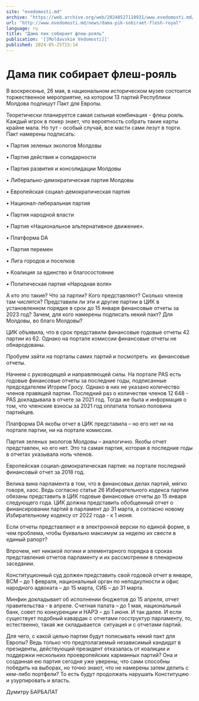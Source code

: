 ```yaml
---
site: "evedomosti.md"
archive: "https://web.archive.org/web/20240527110931/www.evedomosti.md/news/dama-pik-sobiraet-flesh-royal"
url: "http://www.evedomosti.md/news/dama-pik-sobiraet-flesh-royal"
language: ru
title: "Дама пик собирает флеш-рояль"
publication: '[[Moldavskie Vedomosti]]'
published: 2024-05-25T15:14
---
```


# Дама пик собирает флеш-рояль

В воскресенье, 26 мая, в национальном историческом музее состоится торжественное мероприятие, на котором 13 партий Республики Молдова подпишут Пакт для Европы.

Теоретически планируется самая сильная комбинация - флеш рояль. Каждый игрок в покер знает, что вероятность собрать такие карты крайне мала. Но тут - особый случай, все масти сами лезут в торги. Пакт намерены подписать:

• Партия зеленых экологов Молдовы

• Партия действия и солидарности

• Партия развития и консолидации Молдовы

• Либерально-демократическая партия Молдовы

• Европейская социал-демократическая партия

• Национал-либеральная партия

• Партия народной власти

• Партия «Национальное альтернативное движение».

• Платформа DA

• Партия перемен

• Лига городов и поселков

• Коалиция за единство и благосостояние

• Политическая партия «Народная воля»

А кто это такие? Что за партии? Кого представляют? Сколько членов там числятся? Представили ли эти и другие партии в ЦИК в установленном порядке в срок до 15 января финансовые отчеты за 2023 год? Зачем, для кого намерены подписать некий пакт? Для Молдовы, во благо Молдовы?

ЦИК объявила, что в срок представили финансовые годовые отчеты 42 партии из 62. Однако на портале комиссии финансовые отчеты не обнародованы.

Пробуем зайти на порталы самих партий и посмотреть  их финансовые отчеты.

Начнем с руководящей и направляющей силы. На портале PAS есть годовые финансовые отчеты за последние годы, подписанные председателем Игорем Гросу. Однако в них не указано количество членов правящей партии. Последний раз о количестве членов 12 648 - PAS докладывала в отчете за 2021 год. Тогда же была и информация о том, что членские взносы за 2021 год оплатила только половина партийцев.

Платформа DA якобы отчет в ЦИК представила – но его нет ни на портале партии, ни на портале комиссии.

Партия зеленых экологов Молдовы – аналогично. Якобы отчет представлен, но его нет. Это та самая партия, которая в последние годы в отчетах указывала ноль членов.

Европейская социал-демократическая партия: на портале последний финансовый отчет за 2018 год.

Велика вина парламента в том, что в финансовых делах партий, мягко говоря, хаос. Ведь согласно статье 26 Избирательного кодекса партии обязаны представить в ЦИК годовые финансовые отчеты до 15 января следующего года. ЦИК должна представить обобщенный отчет о финансировании партий в парламент до 31 марта, а согласно новому Избирательному кодексу от 2022 года - к 1 июня.

Если отчеты представляют и в электронной версии по единой форме, в чем проблема, чтобы буквально максимум за неделю их свести в единый рапорт?

Впрочем, нет никакой логики и элементарного порядка в сроках представления отчетов парламенту и их рассмотрении в пленарном заседании.

Конституционный суд должен представить свой годовой отчет в январе, ВСМ – до 1 февраля, национальный орган по неподкупности и офис народного адвоката – до 15 марта, СИБ – до 31 марта.

Минфин докладывает об исполнении бюджетов до 15 апреля, отчет правительства - в апреле. Счетная палата – до 1 мая, национальный банк, совет по конкуренции и НАРЭ – до 1 июня. И так далее. И если существует подобный кавардак с отчетами госструктур парламенту, то, естественно, такая же складывается  ситуация и с отчетами партий.

Для чего, с какой целью партии будут пописывать некий пакт для Европы? Ведь только что предполагаемый независимый кандидат в президенты, действующий президент отказалась от коалиции и поддержки нескольких проевропейских карманных партий? Она и созданная ею партия сегодня уже уверены, что сами способны победить на выборах, но точно знают, что не намерены затем делить с кем-либо портфели? То есть будут продолжать нарушать Конституцию и узурпировать и власть.

Думитру БАРБАЛАТ